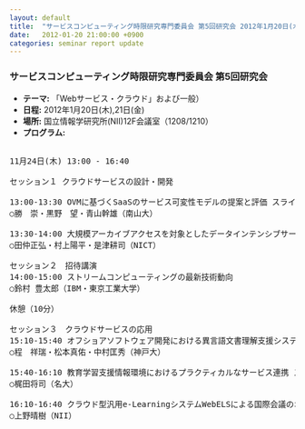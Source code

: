 ```yaml
---
layout: default
title:  "サービスコンピューティング時限研究専門委員会 第5回研究会 2012年1月20日(木),21日(金)"
date:   2012-01-20 21:00:00 +0900
categories: seminar report update
---
```


### サービスコンピューティング時限研究専門委員会 第5回研究会
- __テーマ:__ 「Webサービス・クラウド」および一般）
- __日程:__ 2012年1月20日(木),21日(金)
- __場所:__ 国立情報学研究所(NII)12F会議室（1208/1210）
- __プログラム:__

<pre>

11月24日(木) 13:00 - 16:40

セッション１ クラウドサービスの設計・開発

13:00-13:30 OVMに基づくSaaSのサービス可変性モデルの提案と評価 スライド
○勝　崇・黒野　望・青山幹雄（南山大）

13:30-14:00 大規模アーカイブアクセスを対象としたデータインテンシブサービスの提案 スライド
○田仲正弘・村上陽平・是津耕司（NICT）

セッション２　招待講演
14:00-15:00 ストリームコンピューティングの最新技術動向
○鈴村 豊太郎（IBM・東京工業大学）

休憩（10分）

セッション３　クラウドサービスの応用
15:10-15:40 オフショアソフトウェア開発における異言語文書理解支援システムの実験的評価 スライド
○程　祥瑞・松本真佑・中村匡秀（神戸大）

15:40-16:10 教育学習支援情報環境におけるプラクティカルなサービス連携 スライド
○梶田将司（名大）

16:10-16:40 クラウド型汎用e-LearningシステムWebELSによる国際会議のオンライン配信実験と評価 スライド
○上野晴樹（NII）
</pre>

